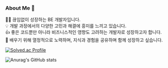 ### About Me 👋
🧑🏻‍ 끊임없이 성장하는 BE 개발자입니다. </br>
💡 개발 과정에서의 다양한 고민과 해결에 흥미를 느끼고 있습니다. </br>
👍 좋은 코드뿐만 아니라 비즈니스적인 영향도 고려하는 개발자로 성장하고자 합니다. </br>
🌱 배우기 위해 열정적으로 노력하며, 지식과 경험을 공유하며 함께 성장하고 싶습니다. </br>

[![Solved.ac Profile](http://mazassumnida.wtf/api/v2/generate_badge?boj=ribbon29@naver.com)](https://solved.ac/ribbon29@naver.com/)

![Anurag's GitHub stats](https://github-readme-stats.vercel.app/api?username=jeongmin-bak&show_icons=true&theme=radical)


